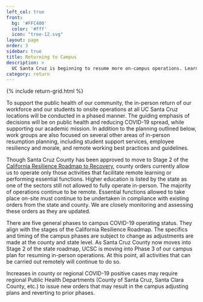 ```yaml
---
left_col: true
front:
  bg: '#FFC400'
  color: '#fff'
  icon: "tree-12.svg"
layout: page
order: 3
sidebar: true
title: Returning to Campus
description: >
  UC Santa Cruz is beginning to resume more on-campus operations. Learn more about what is needed to get the campus ready and start developing a worksite plan. 
category: return
---
```

{% include return-grid.html %}

To support the public health of our community, the in-person return of our workforce and our students to onsite operations at all UC Santa Cruz locations will be conducted in a phased manner. The guiding emphasis of decisions will be on public health and reducing COVID-19 spread, while supporting our academic mission. In addition to the planning outlined below, work groups are also focused on several other areas of in-person resumption planning, including student support services, employee resiliency and morale, and remote working best practices and guidelines. 

Though Santa Cruz County has been approved to move to Stage 2 of the [California Resilience Roadmap to Recovery](https://covid19.ca.gov/roadmap/), county orders currently allow us to operate only those activities that facilitate remote learning or performing essential functions. Higher education is listed by the state as one of the sectors still not allowed to fully operate in-person. The majority of operations continue to be remote. Essential functions allowed to take place on-site must continue to be undertaken in compliance with existing orders from the state and county. We are closely monitoring and assessing these orders as they are updated.

There are five general phases to campus COVID-19 operating status. They align with the stages of the California Resilience Roadmap. The specifics and timing of the campus phases are subject to change as adjustments are made at the county and state level. As Santa Cruz County now moves into Stage 2 of the state roadmap, UCSC is moving into Phase 3 of our campus plan for resuming in-person operations. At this point, all activities that can be carried out remotely will continue to do so. 

Increases in county or regional COVID-19 positive cases may require regional Public Health Departments (County of Santa Cruz, Santa Clara County, etc.) to issue new orders that may result in the campus adjusting plans and reverting to prior phases.
